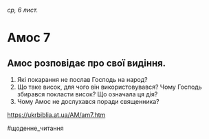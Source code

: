 
_ср, 6 лист._

# Амос 7

## Амос розповідає про свої видіння.
1. Які покарання не послав Господь на народ?
2. Що таке висок, для чого він використовувався? Чому Господь збирався покласти висок? Що означала ця дія?
3. Чому Амос не дослухався поради священника?

https://ukrbiblia.at.ua/AM/am7.htm 

#щоденне_читання
